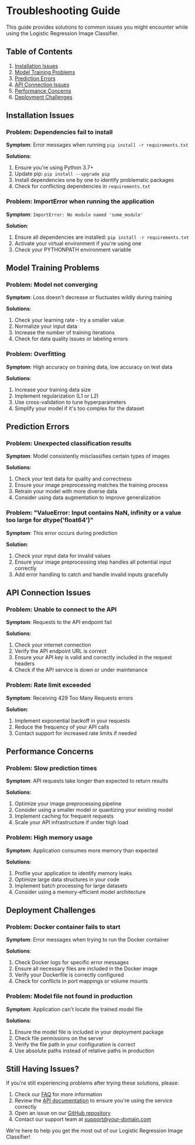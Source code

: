 # Troubleshooting Guide

This guide provides solutions to common issues you might encounter while using the Logistic Regression Image Classifier.

## Table of Contents

1. [Installation Issues](#installation-issues)
2. [Model Training Problems](#model-training-problems)
3. [Prediction Errors](#prediction-errors)
4. [API Connection Issues](#api-connection-issues)
5. [Performance Concerns](#performance-concerns)
6. [Deployment Challenges](#deployment-challenges)

## Installation Issues

### Problem: Dependencies fail to install

**Symptom**: Error messages when running `pip install -r requirements.txt`

**Solutions**:
1. Ensure you're using Python 3.7+
2. Update pip: `pip install --upgrade pip`
3. Install dependencies one by one to identify problematic packages
4. Check for conflicting dependencies in `requirements.txt`

### Problem: ImportError when running the application

**Symptom**: `ImportError: No module named 'some_module'`

**Solution**:
1. Ensure all dependencies are installed: `pip install -r requirements.txt`
2. Activate your virtual environment if you're using one
3. Check your PYTHONPATH environment variable

## Model Training Problems

### Problem: Model not converging

**Symptom**: Loss doesn't decrease or fluctuates wildly during training

**Solutions**:
1. Check your learning rate - try a smaller value
2. Normalize your input data
3. Increase the number of training iterations
4. Check for data quality issues or labeling errors

### Problem: Overfitting

**Symptom**: High accuracy on training data, low accuracy on test data

**Solutions**:
1. Increase your training data size
2. Implement regularization (L1 or L2)
3. Use cross-validation to tune hyperparameters
4. Simplify your model if it's too complex for the dataset

## Prediction Errors

### Problem: Unexpected classification results

**Symptom**: Model consistently misclassifies certain types of images

**Solutions**:
1. Check your test data for quality and correctness
2. Ensure your image preprocessing matches the training process
3. Retrain your model with more diverse data
4. Consider using data augmentation to improve generalization

### Problem: "ValueError: Input contains NaN, infinity or a value too large for dtype('float64')"

**Symptom**: This error occurs during prediction

**Solution**:
1. Check your input data for invalid values
2. Ensure your image preprocessing step handles all potential input correctly
3. Add error handling to catch and handle invalid inputs gracefully

## API Connection Issues

### Problem: Unable to connect to the API

**Symptom**: Requests to the API endpoint fail

**Solutions**:
1. Check your internet connection
2. Verify the API endpoint URL is correct
3. Ensure your API key is valid and correctly included in the request headers
4. Check if the API service is down or under maintenance

### Problem: Rate limit exceeded

**Symptom**: Receiving 429 Too Many Requests errors

**Solution**:
1. Implement exponential backoff in your requests
2. Reduce the frequency of your API calls
3. Contact support for increased rate limits if needed

## Performance Concerns

### Problem: Slow prediction times

**Symptom**: API requests take longer than expected to return results

**Solutions**:
1. Optimize your image preprocessing pipeline
2. Consider using a smaller model or quantizing your existing model
3. Implement caching for frequent requests
4. Scale your API infrastructure if under high load

### Problem: High memory usage

**Symptom**: Application consumes more memory than expected

**Solutions**:
1. Profile your application to identify memory leaks
2. Optimize large data structures in your code
3. Implement batch processing for large datasets
4. Consider using a memory-efficient model architecture

## Deployment Challenges

### Problem: Docker container fails to start

**Symptom**: Error messages when trying to run the Docker container

**Solutions**:
1. Check Docker logs for specific error messages
2. Ensure all necessary files are included in the Docker image
3. Verify your Dockerfile is correctly configured
4. Check for conflicts in port mappings or volume mounts

### Problem: Model file not found in production

**Symptom**: Application can't locate the trained model file

**Solutions**:
1. Ensure the model file is included in your deployment package
2. Check file permissions on the server
3. Verify the file path in your configuration is correct
4. Use absolute paths instead of relative paths in production

## Still Having Issues?

If you're still experiencing problems after trying these solutions, please:

1. Check our [FAQ](faq.md) for more information
2. Review the [API documentation](api.md) to ensure you're using the service correctly
3. Open an issue on our [GitHub repository](https://github.com/your-org/image-classifier)
4. Contact our support team at support@your-domain.com

We're here to help you get the most out of our Logistic Regression Image Classifier!